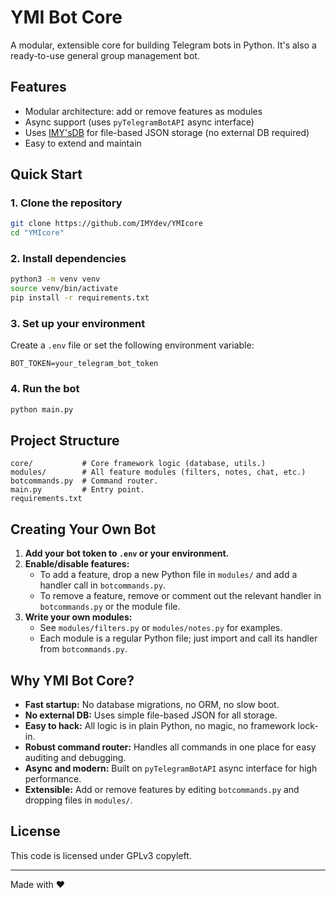 # YMI Bot Core

A modular, extensible core for building Telegram bots in Python.
It's also a ready-to-use general group management bot.

## Features
- Modular architecture: add or remove features as modules
- Async support (uses `pyTelegramBotAPI` async interface)
- Uses [IMY'sDB](https://github.com/IMYdev/IMY-sDB/) for file-based JSON storage (no external DB required)
- Easy to extend and maintain

## Quick Start

### 1. Clone the repository
```zsh
git clone https://github.com/IMYdev/YMIcore
cd "YMIcore"
```

### 2. Install dependencies
```zsh
python3 -m venv venv
source venv/bin/activate
pip install -r requirements.txt
```

### 3. Set up your environment
Create a `.env` file or set the following environment variable:
```
BOT_TOKEN=your_telegram_bot_token
```

### 4. Run the bot
```zsh
python main.py
```

## Project Structure
```
core/           # Core framework logic (database, utils.)
modules/        # All feature modules (filters, notes, chat, etc.)
botcommands.py  # Command router.
main.py         # Entry point.
requirements.txt
```

## Creating Your Own Bot
1. **Add your bot token to `.env` or your environment.**
2. **Enable/disable features:**
   - To add a feature, drop a new Python file in `modules/` and add a handler call in `botcommands.py`.
   - To remove a feature, remove or comment out the relevant handler in `botcommands.py` or the module file.
3. **Write your own modules:**
   - See `modules/filters.py` or `modules/notes.py` for examples.
   - Each module is a regular Python file; just import and call its handler from `botcommands.py`.

## Why YMI Bot Core?
- **Fast startup:** No database migrations, no ORM, no slow boot.
- **No external DB:** Uses simple file-based JSON for all storage.
- **Easy to hack:** All logic is in plain Python, no magic, no framework lock-in.
- **Robust command router:** Handles all commands in one place for easy auditing and debugging.
- **Async and modern:** Built on `pyTelegramBotAPI` async interface for high performance.
- **Extensible:** Add or remove features by editing `botcommands.py` and dropping files in `modules/`.

## License
This code is licensed under GPLv3 copyleft.

---
Made with ❤️
